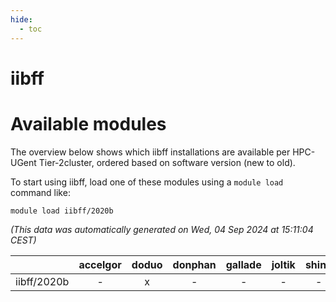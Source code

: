 ```yaml
---
hide:
  - toc
---
```


iibff
=====

# Available modules


The overview below shows which iibff installations are available per HPC-UGent Tier-2cluster, ordered based on software version (new to old).

To start using iibff, load one of these modules using a `module load` command like:

```shell
module load iibff/2020b
```

*(This data was automatically generated on Wed, 04 Sep 2024 at 15:11:04 CEST)*  

| |accelgor|doduo|donphan|gallade|joltik|shinx|skitty|
| :---: | :---: | :---: | :---: | :---: | :---: | :---: | :---: |
|iibff/2020b|-|x|-|-|-|-|-|
